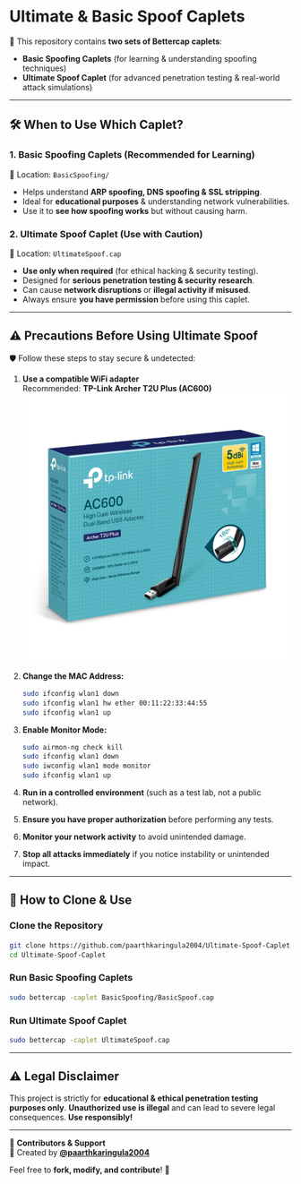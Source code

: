 # Ultimate & Basic Spoof Caplets  

🚀 This repository contains **two sets of Bettercap caplets**:
- **Basic Spoofing Caplets** (for learning & understanding spoofing techniques)
- **Ultimate Spoof Caplet** (for advanced penetration testing & real-world attack simulations)  

---

## 🛠️ When to Use Which Caplet?  

### **1. Basic Spoofing Caplets** (Recommended for Learning)  
🔗 Location: `BasicSpoofing/`
- Helps understand **ARP spoofing, DNS spoofing & SSL stripping**.
- Ideal for **educational purposes** & understanding network vulnerabilities.
- Use it to **see how spoofing works** but without causing harm.

### **2. Ultimate Spoof Caplet** (Use with Caution)  
🔗 Location: `UltimateSpoof.cap`
- **Use only when required** (for ethical hacking & security testing).
- Designed for **serious penetration testing & security research**.
- Can cause **network disruptions** or **illegal activity if misused**.
- Always ensure **you have permission** before using this caplet.

---


## ⚠️ Precautions Before Using **Ultimate Spoof**  
🛡️ Follow these steps to stay secure & undetected:

1. **Use a compatible WiFi adapter**  
   Recommended: **TP-Link Archer T2U Plus (AC600)**  
   ![Recommended WiFi Adapter](https://github.com/paarthkaringula2004/Ultimate-Spoof-Caplet/blob/main/images/tp-link-adapter.jpg)

2. **Change the MAC Address:**  
   ```sh
   sudo ifconfig wlan1 down  
   sudo ifconfig wlan1 hw ether 00:11:22:33:44:55  
   sudo ifconfig wlan1 up  
   ```
3. **Enable Monitor Mode:**  
   ```sh
   sudo airmon-ng check kill  
   sudo ifconfig wlan1 down  
   sudo iwconfig wlan1 mode monitor  
   sudo ifconfig wlan1 up  
   ```
4. **Run in a controlled environment** (such as a test lab, not a public network).
5. **Ensure you have proper authorization** before performing any tests.
6. **Monitor your network activity** to avoid unintended damage.
7. **Stop all attacks immediately** if you notice instability or unintended impact.

---

## 🔄 How to Clone & Use  

### **Clone the Repository**  
```sh
git clone https://github.com/paarthkaringula2004/Ultimate-Spoof-Caplet.git
cd Ultimate-Spoof-Caplet
```

### **Run Basic Spoofing Caplets**  
```sh
sudo bettercap -caplet BasicSpoofing/BasicSpoof.cap
```

### **Run Ultimate Spoof Caplet**  
```sh
sudo bettercap -caplet UltimateSpoof.cap
```

---

## ⚠️ Legal Disclaimer  
This project is strictly for **educational & ethical penetration testing purposes only**. **Unauthorized use is illegal** and can lead to severe legal consequences. **Use responsibly!**  

---

📌 **Contributors & Support**  
👤 Created by **[@paarthkaringula2004](https://github.com/paarthkaringula2004)**  

Feel free to **fork, modify, and contribute**! 🚀  
